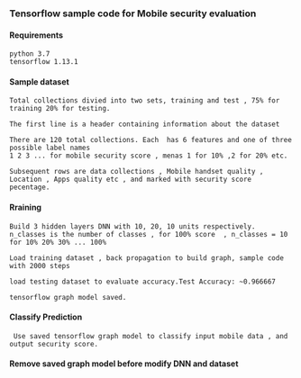 ### Tensorflow sample code for Mobile security evaluation 

#### Requirements 
    python 3.7
    tensorflow 1.13.1
    
#### Sample dataset

    Total collections divied into two sets, training and test , 75% for training 20% for testing.
    
    The first line is a header containing information about the dataset 
    
    There are 120 total collections. Each  has 6 features and one of three possible label names
    1 2 3 ... for mobile security score , menas 1 for 10% ,2 for 20% etc.
    
    Subsequent rows are data collections , Mobile handset quality , Location , Apps quality etc , and marked with security score pecentage.
    
#### Rraining 

    Build 3 hidden layers DNN with 10, 20, 10 units respectively. n_classes is the number of classes , for 100% score  , n_classes = 10 for 10% 20% 30% ... 100%
    
    Load training dataset , back propagation to build graph, sample code with 2000 steps
    
    load testing dataset to evaluate accuracy.Test Accuracy: ~0.966667
    
    tensorflow graph model saved.
    
#### Classify Prediction

     Use saved tensorflow graph model to classify input mobile data , and output security score.


#### Remove saved graph model before modify DNN and dataset